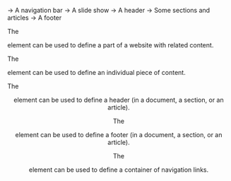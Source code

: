 
-> A navigation bar
-> A slide show
-> A header
-> Some sections and articles
-> A footer

The <section> element can be used to define a part of a website with related content.

The <article> element can be used to define an individual piece of content.

The <header> element can be used to define a header (in a document, a section, or an article).

The <footer> element can be used to define a footer (in a document, a section, or an article).

The <nav> element can be used to define a container of navigation links.